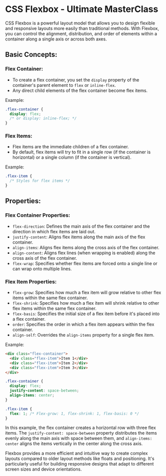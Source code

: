 # CSS Flexbox - Ultimate MasterClass

CSS Flexbox is a powerful layout model that allows you to design flexible and responsive layouts more easily than traditional methods. With Flexbox, you can control the alignment, distribution, and order of elements within a container along a single axis or across both axes.

## Basic Concepts:

### Flex Container:

- To create a flex container, you set the `display` property of the container's 
parent element to `flex` or `inline-flex`.
- Any direct child elements of the flex container become flex items.

Example:

```css
.flex-container {
  display: flex;
  /* or display: inline-flex; */
}
```

### Flex Items:
- Flex items are the immediate children of a flex container.
- By default, flex items will try to fit in a single row (if the container is horizontal) or a single column (if the container is vertical).

Example:

```css
.flex-item {
  /* Styles for flex items */
}
```

## Properties:

### Flex Container Properties:
- `flex-direction`: Defines the main axis of the flex container and the direction in which flex items are laid out.
- `justify-content`: Aligns flex items along the main axis of the flex container.
- `align-items`: Aligns flex items along the cross axis of the flex container.
- `align-content`: Aligns flex lines (when wrapping is enabled) along the cross axis of the flex container.
- `flex-wrap`: Specifies whether flex items are forced onto a single line or can wrap onto multiple lines.

### Flex Item Properties:
- `flex-grow`: Specifies how much a flex item will grow relative to other flex items within the same flex container.
- `flex-shrink`: Specifies how much a flex item will shrink relative to other flex items within the same flex container.
- `flex-basis`: Specifies the initial size of a flex item before it's placed into a flex container.
- `order`: Specifies the order in which a flex item appears within the flex container.
- `align-self`: Overrides the `align-items` property for a single flex item.

Example:

```html
<div class="flex-container">
  <div class="flex-item">Item 1</div>
  <div class="flex-item">Item 2</div>
  <div class="flex-item">Item 3</div>
</div>
```

```css
.flex-container {
  display: flex;
  justify-content: space-between;
  align-items: center;
}

.flex-item {
  flex: 1; /* Flex-grow: 1, flex-shrink: 1, flex-basis: 0 */
}
```

In this example, the flex container creates a horizontal row with three flex items. The `justify-content: space-between` property distributes the items evenly along the main axis with space between them, and `align-items: center` aligns the items vertically in the center along the cross axis.

Flexbox provides a more efficient and intuitive way to create complex layouts compared to older layout methods like floats and positioning. It's particularly useful for building responsive designs that adapt to different screen sizes and device orientations.